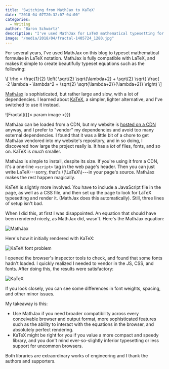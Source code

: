 ```yaml
---
title: 'Switching from MathJax to KaTeX'
date: "2018-04-07T20:32:07-04:00"
categories:
  - Writing
author: "Baron Schwartz"
description: "I've used MathJax for LaTeX mathematical typesetting for years; I replaced it with KaTeX, which is smaller and faster"
image: "/media/2018/04/fractal-1405724_1280.jpg"
---
```


For several years, I've used MathJax on this blog to typeset mathematical
formulae in LaTeX notation. MathJax is fully compatible with LaTeX, and makes it
simple to create beautifully typeset equations such as the following:


\\[
\\rho = \\frac{1}{2} \\left( \\sqrt{2} \\sqrt{\\lambda+2} + \\sqrt{2} \\sqrt{ \\frac{ -2 \\lambda - \\lambda^2 + \\sqrt{2} \\sqrt{\\lambda+2}}{\\lambda+2}} \\right)
\\]

[MathJax](https://www.mathjax.org/) is sophisticated, but rather large and slow,
with a lot of dependencies.  I learned about
[KaTeX](https://khan.github.io/KaTeX/), a simpler, lighter alternative, and I've
switched to use it instead.

![Fractal]({{< param image >}})

<!--more-->

MathJax can be loaded from a CDN, but my website is [hosted on a
CDN](https://netlify.com) anyway, and I prefer to "vendor" my dependencies and
avoid too many external dependencies. I found that it was a little bit of a
chore to get MathJax vendored into my website's repository, and in so doing, I
discovered how large the project really is. It has a *lot* of files, fonts, and
so on. KaTeX is *much* smaller.

MathJax is simple to install, despite its size. If you're using it from a CDN,
it's a one-line `<script>` tag in the web page's header. Then you can just write
LaTeX---sorry, that's \\(\LaTeX\\)---in your page's source. MathJax makes the
rest happen magically.

KaTeX is slightly more involved. You have to include a JavaScript file in the
page, as well as a CSS file, and then set up the page to look for LaTeX
typesetting and render it. (MathJax does this automatically). Still, three lines
of setup isn't bad.

When I did this, at first I was disappointed. An equation that should have been
rendered nicely, as MathJax did, wasn't. Here's the MathJax equation:

![MathJax](/media/2018/04/mathjax.png)

Here's how it initially rendered with KaTeX:

![KaTeX font problem](/media/2018/04/katex-fonts-problem.png)

I opened the browser's inspector tools to check, and found that some fonts
hadn't loaded. I quickly realized I needed to vendor in the JS, CSS, and fonts.
After doing this, the results were satisfactory:

![KaTeX](/media/2018/04/katex.png)

If you look closely, you can see some differences in font weights, spacing, and
other minor issues.

My takeaway is this:

- Use MathJax if you need broader compatibility across every conceivable browser
  and output format, more sophisticated features such as the ability to interact
  with the equations in the browser, and absolutely perfect rendering.
- KaTeX might be right for you if you value a more compact and speedy library,
  and you don't mind ever-so-slightly inferior typesetting or less support for
  uncommon browsers.

Both libraries are extraordinary works of engineering and I thank the authors
and supporters.
